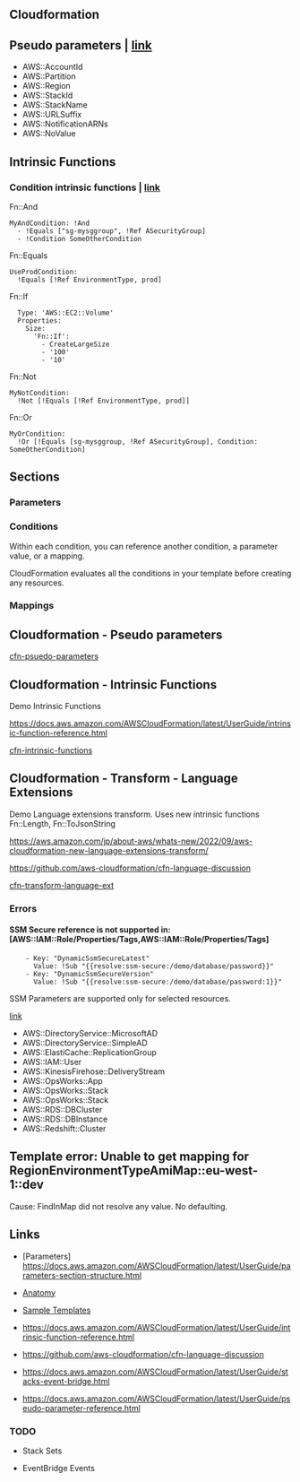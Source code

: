 
## Cloudformation

## Pseudo parameters | [link](https://docs.aws.amazon.com/AWSCloudFormation/latest/UserGuide/parameters-section-structure.html)

- AWS::AccountId
- AWS::Partition
- AWS::Region
- AWS::StackId
- AWS::StackName
- AWS::URLSuffix
- AWS::NotificationARNs
- AWS::NoValue

## Intrinsic Functions

### Condition intrinsic functions | [link](https://docs.aws.amazon.com/AWSCloudFormation/latest/UserGuide/intrinsic-function-reference-conditions.html)


Fn::And

```
MyAndCondition: !And
  - !Equals ["sg-mysggroup", !Ref ASecurityGroup]
  - !Condition SomeOtherCondition
```

Fn::Equals

```
UseProdCondition:
  !Equals [!Ref EnvironmentType, prod]
```

Fn::If

```
  Type: 'AWS::EC2::Volume'
  Properties:
    Size:
      'Fn::If':
        - CreateLargeSize
        - '100'
        - '10'
```

Fn::Not

```
MyNotCondition:
  !Not [!Equals [!Ref EnvironmentType, prod]]
 ```

Fn::Or

```
MyOrCondition:
  !Or [!Equals [sg-mysggroup, !Ref ASecurityGroup], Condition: SomeOtherCondition]
```


## Sections

### Parameters

### Conditions

Within each condition, you can reference another condition, a parameter value, or a mapping.

CloudFormation evaluates all the conditions in your template before creating any resources. 

### Mappings

## Cloudformation - Pseudo parameters

[cfn-psuedo-parameters](cfn-psuedo-parameters.yaml)

## Cloudformation - Intrinsic Functions

Demo Intrinsic Functions

https://docs.aws.amazon.com/AWSCloudFormation/latest/UserGuide/intrinsic-function-reference.html

[cfn-intrinsic-functions](cfn-intrinsic-functions.yaml)

## Cloudformation - Transform - Language Extensions

Demo Language extensions transform. Uses new intrinsic functions Fn::Length, Fn::ToJsonString

https://aws.amazon.com/jp/about-aws/whats-new/2022/09/aws-cloudformation-new-language-extensions-transform/

https://github.com/aws-cloudformation/cfn-language-discussion

[cfn-transform-language-ext](cfn-transform-language-ext.yaml)


### Errors

#### SSM Secure reference is not supported in: [AWS::IAM::Role/Properties/Tags,AWS::IAM::Role/Properties/Tags]
        - Key: "DynamicSsmSecureLatest"
          Value: !Sub "{{resolve:ssm-secure:/demo/database/password}}"
        - Key: "DynamicSsmSecureVersion"
          Value: !Sub "{{resolve:ssm-secure:/demo/database/password:1}}"

SSM Parameters are supported only for selected resources.

[link](https://docs.aws.amazon.com/AWSCloudFormation/latest/UserGuide/dynamic-references.html#template-parameters-dynamic-patterns-resources)

- AWS::DirectoryService::MicrosoftAD
- AWS::DirectoryService::SimpleAD
- AWS::ElastiCache::ReplicationGroup
- AWS::IAM::User
- AWS::KinesisFirehose::DeliveryStream
- AWS::OpsWorks::App
- AWS::OpsWorks::Stack
- AWS::OpsWorks::Stack
- AWS::RDS::DBCluster
- AWS::RDS::DBInstance
- AWS::Redshift::Cluster

## Template error: Unable to get mapping for RegionEnvironmentTypeAmiMap::eu-west-1::dev

Cause: FindInMap did not resolve any value. No defaulting.



## Links

- [Parameters] https://docs.aws.amazon.com/AWSCloudFormation/latest/UserGuide/parameters-section-structure.html

- [Anatomy](https://docs.aws.amazon.com/AWSCloudFormation/latest/UserGuide/template-anatomy.html)

- [Sample Templates](https://docs.aws.amazon.com/AWSCloudFormation/latest/UserGuide/cfn-sample-templates.html)

- https://docs.aws.amazon.com/AWSCloudFormation/latest/UserGuide/intrinsic-function-reference.html

- https://github.com/aws-cloudformation/cfn-language-discussion

- https://docs.aws.amazon.com/AWSCloudFormation/latest/UserGuide/stacks-event-bridge.html

- https://docs.aws.amazon.com/AWSCloudFormation/latest/UserGuide/pseudo-parameter-reference.html

### TODO

- Stack Sets

- EventBridge Events